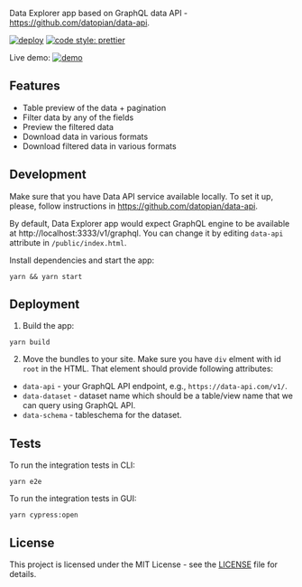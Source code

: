 Data Explorer app based on GraphQL data API - https://github.com/datopian/data-api.

[![deploy](https://github.com/datopian/data-explorer-graphql/actions/workflows/deploy.yml/badge.svg)](https://github.com/datopian/data-explorer-graphql/actions/workflows/deploy.yml)
[![code style: prettier](https://img.shields.io/badge/code_style-prettier-ff69b4.svg)](https://github.com/prettier/prettier)

Live demo: [![demo](https://raw.githubusercontent.com/storybookjs/brand/master/badge/badge-storybook.svg)](https://datopian.github.io/data-explorer-graphql/)

## Features

- Table preview of the data + pagination
- Filter data by any of the fields
- Preview the filtered data
- Download data in various formats
- Download filtered data in various formats

## Development

Make sure that you have Data API service available locally. To set it up, please, follow instructions in https://github.com/datopian/data-api.

By default, Data Explorer app would expect GraphQL engine to be available at http://localhost:3333/v1/graphql. You can change it by editing `data-api` attribute in `/public/index.html`.

Install dependencies and start the app:

```
yarn && yarn start
```

## Deployment

1. Build the app:

```
yarn build
```

2. Move the bundles to your site. Make sure you have `div` elment with id `root` in the HTML. That element should provide following attributes:

- `data-api` - your GraphQL API endpoint, e.g., `https://data-api.com/v1/`.
- `data-dataset` - dataset name which should be a table/view name that we can query using GraphQL API.
- `data-schema` - tableschema for the dataset.

## Tests

To run the integration tests in CLI:

```
yarn e2e
```

To run the integration tests in GUI:

```
yarn cypress:open
```

## License

This project is licensed under the MIT License - see the [LICENSE](License) file for details.
